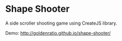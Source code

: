 Shape Shooter
=============

A side scroller shooting game using CreateJS library.

Demo: http://goldenratio.github.io/shape-shooter/
